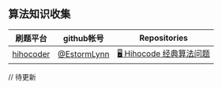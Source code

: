 ## 算法知识收集

刷题平台|github帐号|Repositories 
---|---|---
[hihocoder](http://hihocoder.com/problemset)|[@EstormLynn](https://github.com/EStormLynn)|[🖥 Hihocode 经典算法问题](https://github.com/EStormLynn/Hihocode)
// 待更新
